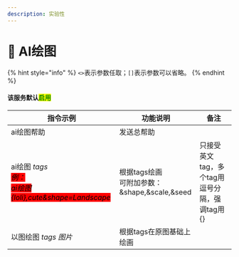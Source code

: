 ```yaml
---
description: 实验性
---
```


# 🧪 AI绘图

{% hint style="info" %}
`<>`表示参数任取；`[]`表示参数可以省略。
{% endhint %}

#### 该服务默认<mark style="color:green;">启用</mark>

| 指令示例                                                                                                                                                                             | 功能说明                                                            | 备注                           |
| -------------------------------------------------------------------------------------------------------------------------------------------------------------------------------- | --------------------------------------------------------------- | ---------------------------- |
| ai绘图帮助                                                                                                                                                                           | 发送总帮助                                                           |                              |
| <p>ai绘图 <em>tags</em><br><em><mark style="background-color:red;">例：</mark></em><br><em><mark style="background-color:red;">ai绘图 {loli},cute&#x26;shape=Landscape</mark></em></p> | <p>根据tags绘画<br>可附加参数：<br>&#x26;shape,&#x26;scale,&#x26;seed</p> | 只接受英文tag，多个tag用逗号分隔，强调tag用{} |
| 以图绘图 _tags_ _图片_                                                                                                                                                                 | 根据tags在原图基础上绘画                                                  |                              |
